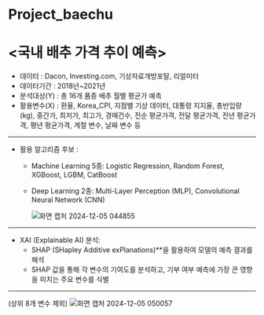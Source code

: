 # Project_baechu

# <국내 배추 가격 추이 예측>

* 데이터 : Dacon, Investing.com, 기상자료개방포탈, 리얼미터
* 데이터기간 : 2018년~2021년
* 분석대상(Y) : 총 16개 품종 배추 월별 평균가 예측
* 활용변수(X) : 환율, Korea_CPI, 지점별 기상 데이터, 대통령 지지율, 총반입량(kg), 중간가, 최저가, 최고가, 경매건수, 전순 평균가격, 전달 평균가격, 전년 평균가격, 평년 평균가격, 계절 변수, 날짜 변수 등

---
* 활용 알고리즘 후보 :
    * Machine Learning 5종: Logistic Regression, Random Forest, XGBoost, LGBM, CatBoost
    * Deep Learning 2종: Multi-Layer Perception (MLP), Convolutional Neural Network (CNN)
 
      ![화면 캡처 2024-12-05 044855](https://github.com/user-attachments/assets/161a41aa-be64-4303-8aac-1d1cd79fb645)
---
* XAI (Explainable AI) 분석:
   * SHAP (SHapley Additive exPlanations)**을 활용하여 모델의 예측 결과를 해석
   * SHAP 값을 통해 각 변수의 기여도를 분석하고, 기부 여부 예측에 가장 큰 영향을 미치는 주요 변수를 식별
---
(상위 8개 변수 제외)
![화면 캡처 2024-12-05 050057](https://github.com/user-attachments/assets/2bcd88be-a64e-4850-ba18-f525b8d55de5)


